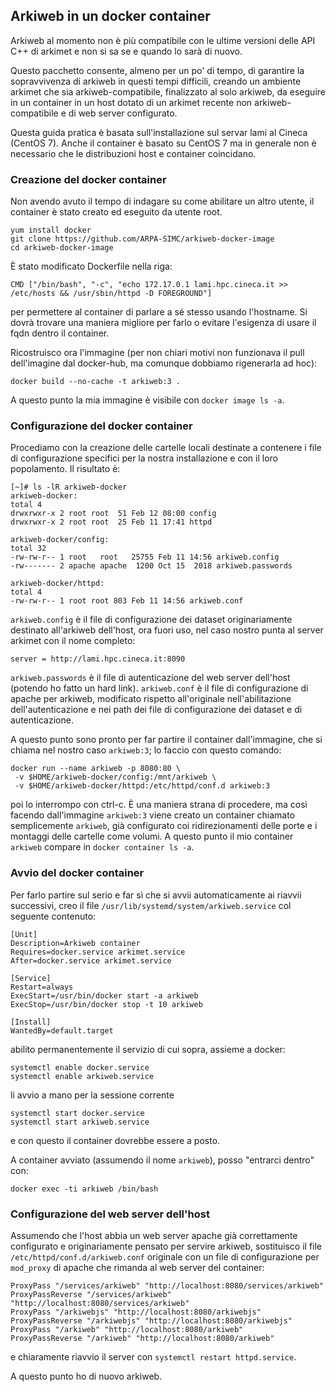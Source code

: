 ## Arkiweb in un docker container ##

Arkiweb al momento non è più compatibile con le ultime versioni delle
API C++ di arkimet e non si sa se e quando lo sarà di nuovo.

Questo pacchetto consente, almeno per un po' di tempo, di garantire la
sopravvivenza di arkiweb in questi tempi difficili, creando un
ambiente arkimet che sia arkiweb-compatibile, finalizzato al solo
arkiweb, da eseguire in un container in un host dotato di un arkimet
recente non arkiweb-compatibile e di web server configurato.

Questa guida pratica è basata sull'installazione sul servar lami al
Cineca (CentOS 7). Anche il container è basato su CentOS 7 ma in
generale non è necessario che le distribuzioni host e container
coincidano.

### Creazione del docker container ###

Non avendo avuto il tempo di indagare su come abilitare un altro
utente, il container è stato creato ed eseguito da utente root.

```
yum install docker
git clone https://github.com/ARPA-SIMC/arkiweb-docker-image
cd arkiweb-docker-image
```

È stato modificato Dockerfile nella riga:

```
CMD ["/bin/bash", "-c", "echo 172.17.0.1 lami.hpc.cineca.it >> /etc/hosts && /usr/sbin/httpd -D FOREGROUND"]
```

per permettere al container di parlare a sé stesso usando
l'hostname. Si dovrà trovare una maniera migliore per farlo o evitare
l'esigenza di usare il fqdn dentro il container.

Ricostruisco ora l'immagine (per non chiari motivi non funzionava il
pull dell'imagine dal docker-hub, ma comunque dobbiamo rigenerarla ad
hoc):

```
docker build --no-cache -t arkiweb:3 .
```

A questo punto la mia immagine è visibile con `docker image ls -a`.

### Configurazione del docker container ###

Procediamo con la creazione delle cartelle locali destinate a
contenere i file di configurazione specifici per la nostra
installazione e con il loro popolamento. Il risultato è:

```
[~]# ls -lR arkiweb-docker
arkiweb-docker:
total 4
drwxrwxr-x 2 root root  51 Feb 12 08:00 config
drwxrwxr-x 2 root root  25 Feb 11 17:41 httpd

arkiweb-docker/config:
total 32
-rw-rw-r-- 1 root   root   25755 Feb 11 14:56 arkiweb.config
-rw------- 2 apache apache  1200 Oct 15  2018 arkiweb.passwords

arkiweb-docker/httpd:
total 4
-rw-rw-r-- 1 root root 803 Feb 11 14:56 arkiweb.conf
```

`arkiweb.config` è il file di configurazione dei dataset
originariamente destinato all'arkiweb dell'host, ora fuori uso, nel
caso nostro punta al server arkimet con il nome completo:

```
server = http://lami.hpc.cineca.it:8090
```

`arkiweb.passwords` è il file di autenticazione del web server
dell'host (potendo ho fatto un hard link). `arkiweb.conf` è il file di
configurazione di apache per arkiweb, modificato rispetto
all'originale nell'abilitazione dell'autenticazione e nei path dei
file di configurazione dei dataset e di autenticazione.

A questo punto sono pronto per far partire il container dall'immagine,
che si chiama nel nostro caso `arkiweb:3`; lo faccio con questo
comando:

```
docker run --name arkiweb -p 8080:80 \
 -v $HOME/arkiweb-docker/config:/mnt/arkiweb \
 -v $HOME/arkiweb-docker/httpd:/etc/httpd/conf.d arkiweb:3
```

poi lo interrompo con ctrl-c. È una maniera strana di procedere, ma
così facendo dall'immagine `arkiweb:3` viene creato un container
chiamato semplicemente `arkiweb`, già configurato coi ridirezionamenti
delle porte e i montaggi delle cartelle come volumi. A questo punto il
mio container `arkiweb` compare in `docker container ls -a`.

### Avvio del docker container ###

Per farlo partire sul serio e far sì che si avvii automaticamente ai
riavvii successivi, creo il file
`/usr/lib/systemd/system/arkiweb.service` col seguente contenuto:

```
[Unit]
Description=Arkiweb container
Requires=docker.service arkimet.service
After=docker.service arkimet.service

[Service]
Restart=always
ExecStart=/usr/bin/docker start -a arkiweb
ExecStop=/usr/bin/docker stop -t 10 arkiweb

[Install]
WantedBy=default.target
```

abilito permanentemente il servizio di cui sopra, assieme a docker:

```
systemctl enable docker.service
systemctl enable arkiweb.service
```

li avvio a mano per la sessione corrente

```
systemctl start docker.service
systemctl start arkiweb.service
```
e con questo il container dovrebbe essere a posto.

A container avviato (assumendo il nome `arkiweb`), posso "entrarci dentro" con:

```
docker exec -ti arkiweb /bin/bash
```

### Configurazione del web server dell'host ###

Assumendo che l'host abbia un web server apache già correttamente
configurato e originariamente pensato per servire arkiweb, sostituisco
il file `/etc/httpd/conf.d/arkiweb.conf` originale con un file di
configurazione per `mod_proxy` di apache che rimanda al web server del
container:

```
ProxyPass "/services/arkiweb" "http://localhost:8080/services/arkiweb"
ProxyPassReverse "/services/arkiweb" "http://localhost:8080/services/arkiweb"
ProxyPass "/arkiwebjs" "http://localhost:8080/arkiwebjs"
ProxyPassReverse "/arkiwebjs" "http://localhost:8080/arkiwebjs"
ProxyPass "/arkiweb" "http://localhost:8080/arkiweb"
ProxyPassReverse "/arkiweb" "http://localhost:8080/arkiweb"
```

e chiaramente riavvio il server con `systemctl restart httpd.service`.

A questo punto ho di nuovo arkiweb.
